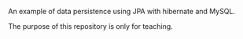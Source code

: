 An example of data persistence using JPA with hibernate and MySQL.

The purpose of this repository is only for teaching.